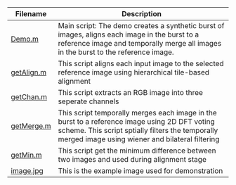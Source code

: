 | Filename | Description |  
| ---------| ----------- |
| [Demo.m](../main/Readme.md) | Main script: The demo creates a synthetic burst of images, aligns each image in the burst to a reference image and temporally merge all images in the burst to the reference image. |
| [getAlign.m](../main/example/getAlign.m) | This script aligns each input image to the selected reference image using hierarchical tile-based alignment |
| [getChan.m](../main/example/getChan.m) | This script extracts an RGB image into three seperate channels |
| [getMerge.m](../main/example/getMerge.m) | This script temporally merges each image in the burst to a reference image using 2D DFT voting scheme. This script sptially filters the temporally merged image using wiener and bilateral filtering |
| [getMin.m](../main/example/getMin.m) | This script get the minimum difference between two images and used during alignment stage |
| [image.jpg](../main/example/image.jpg) | This is the example image used for demonstration |
